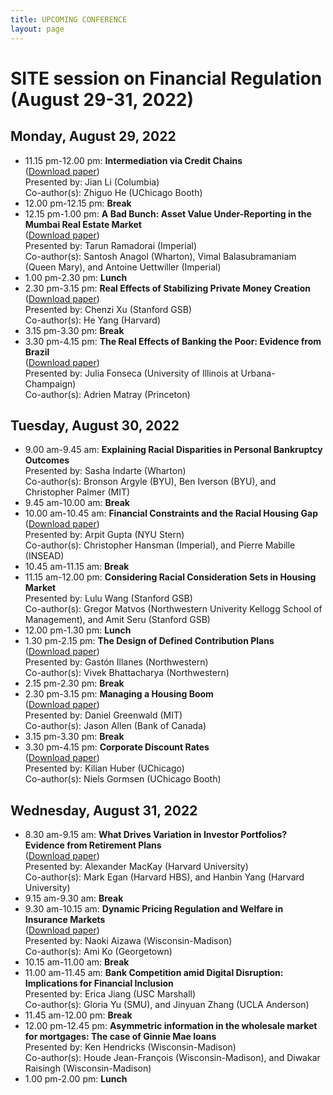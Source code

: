 ```yaml
---
title: UPCOMING CONFERENCE
layout: page
---
```


# SITE session on Financial Regulation (August 29-31, 2022)

## Monday, August 29, 2022

* 11.15 pm-12.00 pm:  **Intermediation via Credit Chains**\
([Download paper](https://www.nber.org/system/files/working_papers/w29632/w29632.pdf))\
Presented by: Jian Li (Columbia)\
Co-author(s): Zhiguo He (UChicago Booth)
* 12.00 pm-12.15 pm: **Break**
*	12.15 pm-1.00 pm: **A Bad Bunch: Asset Value Under-Reporting in the Mumbai Real Estate Market**\
([Download paper](https://papers.ssrn.com/sol3/papers.cfm?abstract_id=4055401))\
Presented by: Tarun Ramadorai (Imperial)\
Co-author(s): Santosh Anagol (Wharton), Vimal Balasubramaniam (Queen Mary), and Antoine Uettwiller (Imperial)
* 1.00 pm-2.30 pm: **Lunch**
*	2.30 pm-3.15 pm: **Real Effects of Stabilizing Private Money Creation**\
([Download paper](https://chenzi-xu.com/docs/nationalbanks_xu_yang.pdf))\
Presented by: Chenzi Xu (Stanford GSB)\
Co-author(s): He Yang (Harvard)
*	3.15 pm-3.30 pm: **Break**
*	3.30 pm-4.15 pm: **The Real Effects of Banking the Poor: Evidence from Brazil**\
([Download paper](https://www.nber.org/system/files/working_papers/w30057/w30057.pdf))\
Presented by: Julia Fonseca (University of Illinois at Urbana-Champaign)\
Co-author(s): Adrien Matray (Princeton)

## Tuesday, August 30, 2022
*	9.00 am-9.45 am: **Explaining Racial Disparities in Personal Bankruptcy Outcomes**\
Presented by: Sasha Indarte (Wharton)\
Co-author(s): Bronson Argyle (BYU), Ben Iverson (BYU), and Christopher Palmer (MIT)
*	9.45 am-10.00 am: **Break**
*	10.00 am-10.45 am: **Financial Constraints and the Racial Housing Gap**\
([Download paper](https://papers.ssrn.com/sol3/Delivery.cfm/SSRN_ID4163828_code3174931.pdf?abstractid=3969433&mirid=1))\
Presented by: Arpit Gupta (NYU Stern)\
Co-author(s): Christopher Hansman (Imperial), and Pierre Mabille (INSEAD)
*	10.45 am-11.15 am: **Break**
*	11.15 am-12.00 pm: **Considering Racial Consideration Sets in Housing Market**\
Presented by: Lulu Wang (Stanford GSB)\
Co-author(s): Gregor Matvos (Northwestern Univerity Kellogg School of Management), and Amit Seru (Stanford GSB)
*	12.00 pm-1.30 pm: **Lunch**
*	1.30 pm-2.15 pm: **The Design of Defined Contribution Plans**\
([Download paper](https://www.nber.org/system/files/working_papers/w29981/w29981.pdf))\
Presented by: Gastón Illanes (Northwestern)\
Co-author(s): Vivek Bhattacharya (Northwestern)
*	2.15 pm-2.30 pm: **Break**
*	2.30 pm-3.15 pm: **Managing a Housing Boom**\
([Download paper](http://www.dlgreenwald.com/uploads/4/5/2/8/45280895/cdn_draft.pdf))\
Presented by: Daniel Greenwald (MIT)\
Co-author(s): Jason Allen (Bank of Canada)
*	3.15 pm-3.30 pm: **Break**
*	3.30 pm-4.15 pm: **Corporate Discount Rates**\
([Download paper](https://kilianhuber.github.io/website/GormsenHuber2022.pdf))\
Presented by: Kilian Huber (UChicago)\
Co-author(s): Niels Gormsen (UChicago Booth)

## Wednesday, August 31, 2022
*	8.30 am-9.15 am: **What Drives Variation in Investor Portfolios? Evidence from Retirement Plans**\
([Download paper](https://alexandermackay.org/files/What%20Drives%20Variation%20in%20Investor%20Portfolios%20-%20Evidence%20from%20Retirement%20Plans.pdf))\
Presented by: Alexander MacKay (Harvard University)\
Co-author(s): Mark Egan (Harvard HBS), and Hanbin Yang (Harvard University)
*	9.15 am-9.30 am: **Break**
*	9.30 am-10.15 am: **Dynamic Pricing Regulation and Welfare in Insurance Markets**\
([Download paper](http://www.ko-ami.com/uploads/1/0/5/9/105963965/aizawa_ko_nov2021.pdf))\
Presented by: Naoki Aizawa (Wisconsin-Madison)\
Co-author(s): Ami Ko (Georgetown)
*	10.15 am-11.00 am: **Break**
*	11.00 am-11.45 am: **Bank Competition amid Digital Disruption: Implications for Financial Inclusion**\
Presented by: Erica Jiang (USC Marshall)\
Co-author(s): Gloria Yu (SMU), and Jinyuan Zhang (UCLA Anderson)
*	11.45 am-12.00 pm: **Break**
*	12.00 pm-12.45 pm: **Asymmetric information in the wholesale market for mortgages: The case of Ginnie Mae loans**\
Presented by: Ken Hendricks (Wisconsin-Madison)\
Co-author(s): Houde Jean-François (Wisconsin-Madison), and Diwakar Raisingh (Wisconsin-Madison)
*	1.00 pm-2.00 pm: **Lunch**

